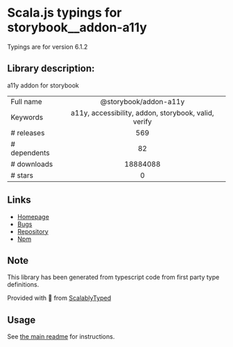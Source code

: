 
# Scala.js typings for storybook__addon-a11y

Typings are for version 6.1.2

## Library description:
a11y addon for storybook

|                    |                 |
| ------------------ | :-------------: |
| Full name          | @storybook/addon-a11y |
| Keywords           | a11y, accessibility, addon, storybook, valid, verify |
| # releases         | 569 |
| # dependents       | 82 |
| # downloads        | 18884088 |
| # stars            | 0 |

## Links
- [Homepage](https://github.com/storybookjs/storybook#readme)
- [Bugs](https://github.com/storybookjs/storybook/issues)
- [Repository](https://github.com/storybookjs/storybook)
- [Npm](https://www.npmjs.com/package/%40storybook%2Faddon-a11y)
    


## Note
This library has been generated from typescript code from first party type definitions.

Provided with :purple_heart: from [ScalablyTyped](https://github.com/oyvindberg/ScalablyTyped)

## Usage
See [the main readme](../../readme.md) for instructions.


